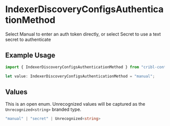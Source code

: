 # IndexerDiscoveryConfigsAuthenticationMethod

Select Manual to enter an auth token directly, or select Secret to use a text secret to authenticate

## Example Usage

```typescript
import { IndexerDiscoveryConfigsAuthenticationMethod } from "cribl-control-plane/models";

let value: IndexerDiscoveryConfigsAuthenticationMethod = "manual";
```

## Values

This is an open enum. Unrecognized values will be captured as the `Unrecognized<string>` branded type.

```typescript
"manual" | "secret" | Unrecognized<string>
```